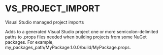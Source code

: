   

# VS_PROJECT_IMPORT  
Visual Studio managed project imports  

Adds to a generated Visual Studio project one or more semicolon-delimited paths
to .props files needed when building projects from some NuGet packages.
For example, my_packages_path/MyPackage.1.0.0/build/MyPackage.props.  

